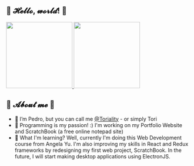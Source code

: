 ## 💚 𝓗𝓮𝓵𝓵𝓸, 𝔀𝓸𝓻𝓵𝓭! 💜

<div>
  <a href="http://github.com/Toriality">
   <img height='180em' src="https://github-readme-stats.vercel.app/api?username=toriality&count_private=true&hide=issues&show_icons=true&theme=material-palenight">
   <img height='180em' src="https://github-readme-stats.vercel.app/api/top-langs/?username=toriality&theme=material-palenight&layout=compact">
  </a>
</div>
  
## 💚 𝓐𝓫𝓸𝓾𝓽 𝓶𝓮 💜
  
- 👋 I’m Pedro, but you can call me <a href="https://github.com/Toriality">@Toriality</a> - or simply Tori
- 👀 Programming is my passion! :) I'm working on my Portfolio Website and ScratchBook (a free online notepad site)
- 🌱 What I'm learning? Well, currently I'm doing this Web Development course from Angela Yu. I'm also improving my skills in React and Redux frameworks by redesigning my first web project, ScratchBook. In the future, I will start making desktop applications using ElectronJS.

<!---
Toriality/Toriality is a ✨ special ✨ repository because its `README.md` (this file) appears on your GitHub profile.
You can click the Preview link to take a look at your changes.
--->

